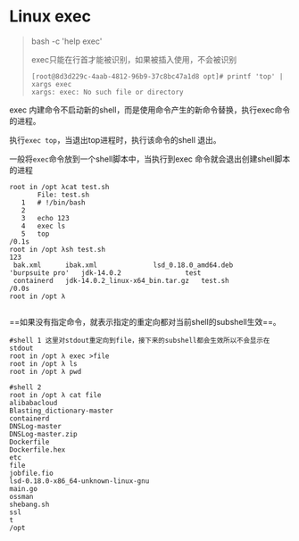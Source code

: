 # Linux exec 

> bash -c 'help exec'
>
> exec只能在行首才能被识别，如果被插入使用，不会被识别
>
> ```
> [root@8d3d229c-4aab-4812-96b9-37c8bc47a1d8 opt]# printf 'top' | xargs exec 
> xargs: exec: No such file or directory
> 
> ```

exec 内建命令不启动新的shell，而是使用命令产生的新命令替换，执行exec命令的进程。

执行`exec top`，当退出top进程时，执行该命令的shell 退出。

一般将`exec`命令放到一个shell脚本中，当执行到exec 命令就会退出创建shell脚本的进程

```
root in /opt λcat test.sh
       File: test.sh
   1   # !/bin/bash
   2   
   3   echo 123
   4   exec ls
   5   top                                                                /0.1s
root in /opt λsh test.sh 
123
 bak.xml	  ibak.xml			    lsd_0.18.0_amd64.deb
'burpsuite pro'   jdk-14.0.2			    test
 containerd	  jdk-14.0.2_linux-x64_bin.tar.gz   test.sh               /0.0s
root in /opt λ 


```

==如果没有指定命令，就表示指定的重定向都对当前shell的subshell生效==。

```
#shell 1 这里对stdout重定向到file，接下来的subshell都会生效所以不会显示在stdout
root in /opt λ exec >file
root in /opt λ ls
root in /opt λ pwd

#shell 2
root in /opt λ cat file
alibabacloud
Blasting_dictionary-master
containerd
DNSLog-master
DNSLog-master.zip
Dockerfile
Dockerfile.hex
etc
file
jobfile.fio
lsd-0.18.0-x86_64-unknown-linux-gnu
main.go
ossman
shebang.sh
ssl
t
/opt
```









